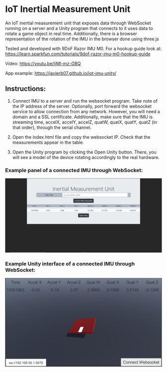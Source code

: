 # IoT Inertial Measurement Unit 

An IoT inertial measurement unit that exposes data through WebSocket running on a server and a Unity program that connects to it uses data to rotate a game object in real time. Additionally, there is a browser representation of the rotation of the IMU in the browser done using three.js

Tested and developed with 9DoF Razor IMU M0. For a hookup guide look at: https://learn.sparkfun.com/tutorials/9dof-razor-imu-m0-hookup-guide

Video: https://youtu.be/ljMI-mz-GBQ

App example:  https://javierb07.github.io/iot-imu-unity/

## Instructions:

1) Connect IMU to a server and run the websocket program. Take note of the IP address of the server. Optionally, port forward the websocket service to allow connection from any network. However, you will need a domain and a SSL certificate. Additionally, make sure that the IMU is streaming time, accelX, accelY, accelZ, quatW, quatX, quatY, quatZ (in that order), through the serial channel.

2) Open the index.html file and copy the websocket IP. Check that the measurements appear in the table.

3) Open the Unity program by clicking the Open Unity button. There, you will see a model of the device rotating accordingly to the real hardware.

### Example panel of a connected IMU through WebSocket:

![dashboard](https://github.com/javierb07/iot-imu-unity/blob/main/images/panel_example.JPG)

### Example Unity interface of a connected IMU through WebSocket:

![dashboard](https://github.com/javierb07/iot-imu-unity/blob/main/images/unity_example.JPG)
